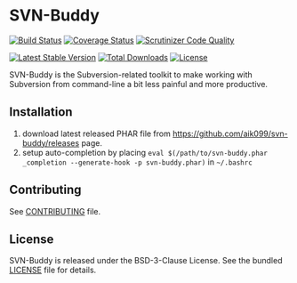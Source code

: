 # SVN-Buddy

[![Build Status](https://travis-ci.org/aik099/svn-buddy.svg?branch=master)](https://travis-ci.org/aik099/svn-buddy)
[![Coverage Status](https://coveralls.io/repos/aik099/svn-buddy/badge.svg?branch=master&service=github)](https://coveralls.io/github/aik099/svn-buddy?branch=master)
[![Scrutinizer Code Quality](https://scrutinizer-ci.com/g/aik099/svn-buddy/badges/quality-score.png?b=master)](https://scrutinizer-ci.com/g/aik099/svn-buddy/?branch=master)


[![Latest Stable Version](https://poser.pugx.org/aik099/svn-buddy/v/stable)](https://packagist.org/packages/aik099/svn-buddy)
[![Total Downloads](https://poser.pugx.org/aik099/svn-buddy/downloads)](https://packagist.org/packages/aik099/svn-buddy)
[![License](https://poser.pugx.org/aik099/svn-buddy/license)](https://packagist.org/packages/aik099/svn-buddy)

SVN-Buddy is the Subversion-related toolkit to make working with Subversion from command-line a bit less painful and more productive.

## Installation

1. download latest released PHAR file from https://github.com/aik099/svn-buddy/releases page.
2. setup auto-completion by placing `eval $(/path/to/svn-buddy.phar _completion --generate-hook -p svn-buddy.phar)` in `~/.bashrc`

## Contributing

See [CONTRIBUTING](CONTRIBUTING.md) file.

## License

SVN-Buddy is released under the BSD-3-Clause License. See the bundled [LICENSE](LICENSE) file for details.
